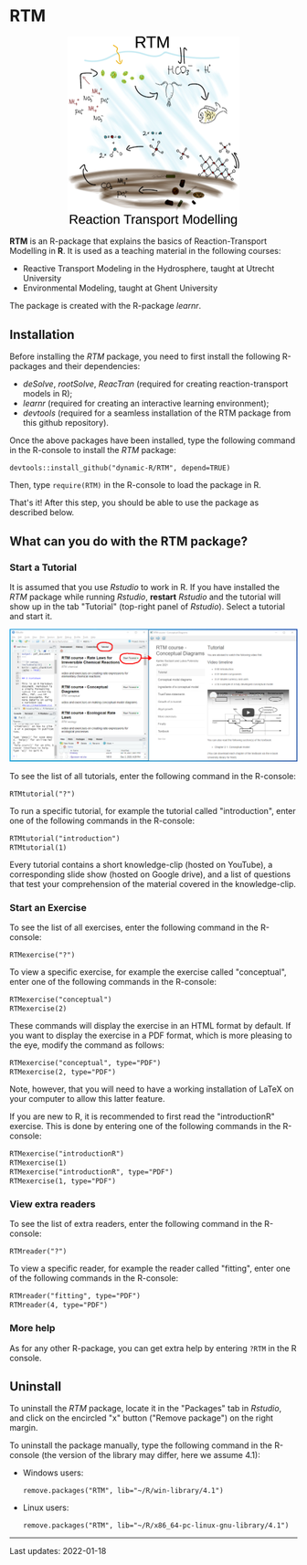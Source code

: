 # RTM

<center><img src="man/figures/RTMlogo.png" width="300"></center>

**RTM** is an R-package that explains the basics of Reaction-Transport Modelling in **R**. It is used as a teaching material in the following courses:

- Reactive Transport Modeling in the Hydrosphere, taught at Utrecht University
- Environmental Modeling, taught at Ghent University

The package is created with the R-package *learnr*.

## Installation

Before installing the *RTM* package, you need to first install the following R-packages and their dependencies:

* *deSolve*, *rootSolve*, *ReacTran* (required for creating reaction-transport models in R);
* *learnr* (required for creating an interactive learning environment);
* *devtools* (required for a seamless installation of the RTM package from this github repository). 

Once the above packages have been installed, type the following command in the R-console to install the *RTM* package:

```
devtools::install_github("dynamic-R/RTM", depend=TRUE)
```
Then, type ``require(RTM)`` in the R-console to load the package in R. 

That's it! After this step, you should be able to use the package as described below.

## What can you do with the RTM package?

### Start a Tutorial

It is assumed that you use *Rstudio* to work in R. If you have installed the *RTM* package while running *Rstudio*, **restart** *Rstudio* and the tutorial will show up in the tab "Tutorial" (top-right panel of *Rstudio*). Select a tutorial and start it.

<center><img src="inst/exercises/R/introductionR/images/Rstudio_tutorial.png"></center>

To see the list of all tutorials, enter the following command in the R-console:

```
RTMtutorial("?")
```

To run a specific tutorial, for example the tutorial called "introduction", enter one of the following commands in the R-console:

```
RTMtutorial("introduction")
RTMtutorial(1)
```

Every tutorial contains a short knowledge-clip (hosted on YouTube), a corresponding slide show (hosted on Google drive), and a list of questions that test your comprehension of the material covered in the knowledge-clip.


### Start an Exercise

To see the list of all exercises, enter the following command in the R-console:

```
RTMexercise("?")
```

To view a specific exercise, for example the exercise called "conceptual", enter one of the following commands in the R-console:

```
RTMexercise("conceptual")
RTMexercise(2)
```

These commands will display the exercise in an HTML format by default. If you want to display the exercise in a PDF format, which is more pleasing to the eye, modify the command as follows:

```
RTMexercise("conceptual", type="PDF")
RTMexercise(2, type="PDF")
```

Note, however, that you will need to have a working installation of LaTeX on your computer to allow this latter feature.

If you are new to R, it is recommended to first read the "introductionR" exercise. This is done by entering one of the following commands in the R-console:

```
RTMexercise("introductionR")
RTMexercise(1)
RTMexercise("introductionR", type="PDF")
RTMexercise(1, type="PDF")
```

### View extra readers

To see the list of extra readers, enter the following command in the R-console:

```
RTMreader("?")
```

To view a specific reader, for example the reader called "fitting", enter one of the following commands in the R-console:

```
RTMreader("fitting", type="PDF")
RTMreader(4, type="PDF")
```

### More help

As for any other R-package, you can get extra help by entering ``?RTM`` in the R console.

## Uninstall

To uninstall the *RTM* package, locate it in the "Packages" tab in *Rstudio*, and click on the encircled "x" button ("Remove package") on the right margin.

To uninstall the package manually, type the following command in the R-console (the version of the library may differ, here we assume 4.1):

* Windows users: 
  ```
  remove.packages("RTM", lib="~/R/win-library/4.1")
  ```
* Linux users: 
  ```
  remove.packages("RTM", lib="~/R/x86_64-pc-linux-gnu-library/4.1")
  ```

---
Last updates: 2022-01-18
